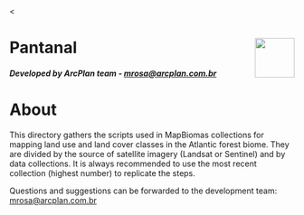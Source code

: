 <<div class="fluid-row" id="header">
    <img src='./misc/arcplan-logo.jpeg' height='70' width='auto' align='right'>
    <h1 class="title toc-ignore">Pantanal</h1>
    <h4 class="author"><em>Developed by  ArcPlan team - mrosa@arcplan.com.br</em></h4>
</div>

# About
This directory gathers the scripts used in MapBiomas collections for mapping land use and land cover classes in the Atlantic forest biome. They are divided by the source of satellite imagery (Landsat or Sentinel) and by data collections. It is always recommended to use the most recent collection (highest number) to replicate the steps.

Questions and suggestions can be forwarded to the development team: mrosa@arcplan.com.br
